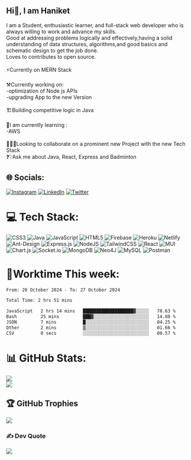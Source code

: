 ## Hi👋, I am Haniket
I am a Student, enthusiastic learner, and full-stack web developer who is always willing to work and advance my skills. <br>Good at addressing problems logically and effectively,having a solid understanding of data structures, algorithms,and good basics and schematic design to get the job done.<br>Loves to contributes to open source.<br><br>⚡Currently on MERN Stack <br><br>⚒️Currently working on:<br>       -optimization of Node js APIs<br>       -upgrading App to the new Version <br><br>🏗️Building competitive logic in Java<br><br>🌱I am currently learning :<br>       -AWS<br><br>🧑‍🤝‍🧑Looking to collaborate on a prominent new Project with the new Tech Stack<br>❓❔Ask me about Java, React, Express and Badminton<br>


## 🌐 Socials:
[![Instagram](https://img.shields.io/badge/Instagram-%23E4405F.svg?logo=Instagram&logoColor=white)](https://instagram.com/haniketyadav) [![LinkedIn](https://img.shields.io/badge/LinkedIn-%230077B5.svg?logo=linkedin&logoColor=white)](https://linkedin.com/in/haniket-yadav-31aa271ab) [![Twitter](https://img.shields.io/badge/Twitter-%231DA1F2.svg?logo=Twitter&logoColor=white)](https://twitter.com/haniketyadav) 

# 💻 Tech Stack:
![CSS3](https://img.shields.io/badge/css3-%231572B6.svg?style=for-the-badge&logo=css3&logoColor=white) ![Java](https://img.shields.io/badge/java-%23ED8B00.svg?style=for-the-badge&logo=java&logoColor=white) ![JavaScript](https://img.shields.io/badge/javascript-%23323330.svg?style=for-the-badge&logo=javascript&logoColor=%23F7DF1E) ![HTML5](https://img.shields.io/badge/html5-%23E34F26.svg?style=for-the-badge&logo=html5&logoColor=white) ![Firebase](https://img.shields.io/badge/firebase-%23039BE5.svg?style=for-the-badge&logo=firebase) ![Heroku](https://img.shields.io/badge/heroku-%23430098.svg?style=for-the-badge&logo=heroku&logoColor=white) ![Netlify](https://img.shields.io/badge/netlify-%23000000.svg?style=for-the-badge&logo=netlify&logoColor=#00C7B7) ![Ant-Design](https://img.shields.io/badge/-AntDesign-%230170FE?style=for-the-badge&logo=ant-design&logoColor=white) ![Express.js](https://img.shields.io/badge/express.js-%23404d59.svg?style=for-the-badge&logo=express&logoColor=%2361DAFB) ![NodeJS](https://img.shields.io/badge/node.js-6DA55F?style=for-the-badge&logo=node.js&logoColor=white) ![TailwindCSS](https://img.shields.io/badge/tailwindcss-%2338B2AC.svg?style=for-the-badge&logo=tailwind-css&logoColor=white) ![React](https://img.shields.io/badge/react-%2320232a.svg?style=for-the-badge&logo=react&logoColor=%2361DAFB) ![MUI](https://img.shields.io/badge/MUI-%230081CB.svg?style=for-the-badge&logo=material-ui&logoColor=white) ![Chart.js](https://img.shields.io/badge/chart.js-F5788D.svg?style=for-the-badge&logo=chart.js&logoColor=white) ![Socket.io](https://img.shields.io/badge/Socket.io-black?style=for-the-badge&logo=socket.io&badgeColor=010101) ![MongoDB](https://img.shields.io/badge/MongoDB-%234ea94b.svg?style=for-the-badge&logo=mongodb&logoColor=white) 	![Neo4J](https://img.shields.io/badge/Neo4j-008CC1?style=for-the-badge&logo=neo4j&logoColor=white) ![MySQL](https://img.shields.io/badge/mysql-%2300f.svg?style=for-the-badge&logo=mysql&logoColor=white) ![Postman](https://img.shields.io/badge/Postman-FF6C37?style=for-the-badge&logo=postman&logoColor=white)

# 💪Worktime This week:
<!--START_SECTION:waka-->

```txt
From: 20 October 2024 - To: 27 October 2024

Total Time: 2 hrs 51 mins

JavaScript   2 hrs 14 mins   ███████████████████▓░░░░░   78.63 %
Bash         25 mins         ███▓░░░░░░░░░░░░░░░░░░░░░   14.80 %
JSON         7 mins          █░░░░░░░░░░░░░░░░░░░░░░░░   04.25 %
Other        2 mins          ▒░░░░░░░░░░░░░░░░░░░░░░░░   01.66 %
CSV          0 secs          ░░░░░░░░░░░░░░░░░░░░░░░░░   00.57 %
```

<!--END_SECTION:waka-->
# 📊 GitHub Stats:
![](https://github-readme-stats.vercel.app/api?username=haniket&theme=maroongold&hide_border=false&include_all_commits=false&count_private=true)<br/>
![](https://github-readme-streak-stats.herokuapp.com/?user=haniket&theme=maroongold&hide_border=false)<br/>
<!-- ![](https://github-readme-stats.vercel.app/api/top-langs/?username=haniket&theme=maroongold&hide_border=false&include_all_commits=false&count_private=true&layout=compact) -->

## 🏆 GitHub Trophies
![](https://github-profile-trophy.vercel.app/?username=haniket&theme=juicyfresh&no-frame=false&no-bg=false&margin-w=4)

### ✍️ Dev Quote
![](https://quotes-github-readme.vercel.app/api?type=horizontal&theme=radical)
